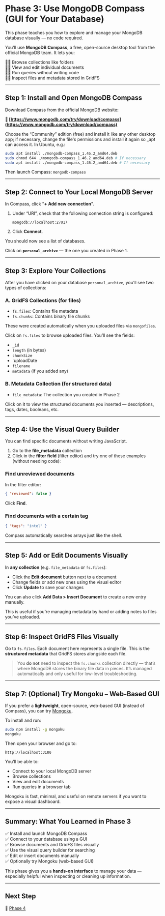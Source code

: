 # Phase 3: Use MongoDB Compass (GUI for Your Database)

This phase teaches you how to explore and manage your MongoDB database visually — no code required.

You’ll use **MongoDB Compass**, a free, open-source desktop tool from the official MongoDB team. It lets you:

👍🏼 Browse collections like folders<br>
👍🏼 View and edit individual documents<br>
👍🏼 Run queries without writing code<br>
👍🏼 Inspect files and metadata stored in GridFS<br>

---

## Step 1: Install and Open MongoDB Compass

Download Compass from the official MongoDB website:

**🔗 [https://www.mongodb.com/try/download/compass](https://www.mongodb.com/try/download/compass)**

Choose the “Community” edition (free) and install it like any other desktop app; if necessary, change the file's permissions and install it again so _apt can access it. In Ubuntu, e.g.:

```bash
sudo apt install ./mongodb-compass_1.46.2_amd64.deb
sudo chmod 644 ./mongodb-compass_1.46.2_amd64.deb # If necessary
sudo apt install ./mongodb-compass_1.46.2_amd64.deb # If necessary
```

Then launch Compass: `mongodb-compass`

---

## Step 2: Connect to Your Local MongoDB Server

In Compass, click "**+ Add new connection**".

1. Under “URI”, check that the following connection string is configured:

   ```
   mongodb://localhost:27017
   ```

2. Click **Connect**.

You should now see a list of databases.

Click on **`personal_archive`** — the one you created in Phase 1.

---

## Step 3: Explore Your Collections

After you have clicked on your database `personal_archive`, you'll see two types of collections:

### A. GridFS Collections (for files)

* `fs.files`: Contains file metadata
* `fs.chunks`: Contains binary file chunks

These were created automatically when you uploaded files via `mongofiles`.

Click on `fs.files` to browse uploaded files. You’ll see the fields:

* `_id`
* `length` (in bytes)
* `chunkSize`
* `uploadDate
* `filename`
* `metadata` (if you added any)

### B. Metadata Collection (for structured data)

* `file_metadata`: The collection you created in Phase 2

Click on it to view the structured documents you inserted — descriptions, tags, dates, booleans, etc.

---

## Step 4: Use the Visual Query Builder

You can find specific documents without writing JavaScript.

1. Go to the **file\_metadata** collection
2. Click in the **filter field** (filter editor) and try one of these examples (without needing code):

### Find unreviewed documents

In the filter editor:

```json
{ "reviewed": false }
```

Click **Find**.

### Find documents with a certain tag

```json
{ "tags": "intel" }
```

Compass automatically searches arrays just like the shell.

---

## Step 5: Add or Edit Documents Visually

In **any collection** (e.g. `file_metadata` or `fs.files`):

* Click the **Edit document** button next to a document
* Change fields or add new ones using the visual editor
* Click **Update** to save your changes

You can also click **Add Data > Insert Document** to create a new entry manually.

This is useful if you're managing metadata by hand or adding notes to files you’ve uploaded.

---

## Step 6: Inspect GridFS Files Visually

Go to `fs.files`. Each document here represents a single file. This is the **structured metadata** that GridFS stores alongside each file.

> You **do not** need to inspect the `fs.chunks` collection directly — that’s where MongoDB stores the binary file data in pieces. It’s managed automatically and only useful for low-level troubleshooting.

---

## Step 7: (Optional) Try Mongoku – Web-Based GUI

If you prefer a **lightweight**, open-source, web-based GUI (instead of Compass), you can try [Mongoku](https://github.com/huggingface/Mongoku).

To install and run:

```bash
sudo npm install -g mongoku
mongoku
```

Then open your browser and go to:

```
http://localhost:3100
```

You’ll be able to:

* Connect to your local MongoDB server
* Browse collections
* View and edit documents
* Run queries in a browser tab

Mongoku is fast, minimal, and useful on remote servers if you want to expose a visual dashboard.

---

## Summary: What You Learned in Phase 3

✅ Install and launch MongoDB Compass<br>
✅ Connect to your database using a GUI<br>
✅ Browse documents and GridFS files visually<br>
✅ Use the visual query builder for searching<br>
✅ Edit or insert documents manually<br>
✅ Optionally try Mongoku (web-based GUI)

This phase gives you a **hands-on interface** to manage your data — especially helpful when inspecting or cleaning up information.

---

## Next Step

🚀 [Phase 4](https://github.com/tims-computer-academy/mongodb/blob/main/phase4.md)
